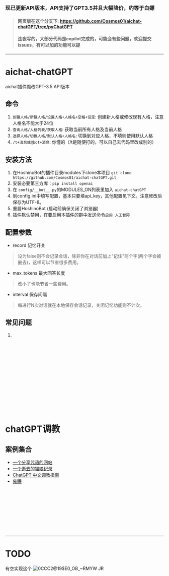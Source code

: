 ### 现已更新API版本，API支持了GPT3.5并且大幅降价，约等于白嫖
> #### 网页版在这个分支下: https://github.com/Cosmos01/aichat-chatGPT/tree/pyChatGPT
> #### 连夜写的，大部分代码是copilot完成的，可能会有些问题，欢迎提交issues，有可以加的功能可以提
------
  
# aichat-chatGPT
  
aichat插件魔改GPT-3.5 API版本  
  
## 命令
1. `创建人格/新建人格/设置人格+人格名+空格+设定`: 创建新人格或修改现有人格，注意人格名不能大于24位
2. `查询人格/人格列表/获取人格`: 获取当前所有人格及当前人格
3. `选择人格/切换人格/默认人格+人格名`: 切换到对应人格，不填则使用默认人格
4. `/t+消息或@bot+消息`: 你懂的（/t是随便打的，可以自己去代码里改成别的）

## 安装方法
1. 在HoshinoBot的插件目录modules下clone本项目 `git clone https://github.com/Cosmos01/aichat-chatGPT.git`
2. 安装必要第三方库：`pip install openai`
3. 在 `config/__bot__.py`的MODULES_ON列表里加入 `aichat-chatGPT`
4. 到config.ini中填写配置，基本只要填api_key，其他配置见下文。注意修改后保存为UTF-8。
5. 重启HoshinoBot (启动前确保关闭了浏览器)
6. 插件默认禁用，在要启用本插件的群中发送命令`启用 人工智障`
  

## 配置参数
- record 记忆开关
> 设为false则不会记录会话，除非你在对话前加上"记住"两个字(两个字会被删去)，这样可以节省很多费用。
- max_tokens 最大回答长度
> 改小了也能节省一些费用。
- interval 保存间隔
> 每进行N次对话就在本地保存会话记录，关闭记忆功能则不计次。


## 常见问题
1.



<br><br><br><br><br><br><br><br>
------  
    
# chatGPT调教
  
## 案例集合  

- [一个分享咒语的网站](https://onetwo.ren/ChatGPT-Magic-Chat)
- [一个逝去的猫娘纪录](https://gist.githubusercontent.com/ChenYFan/ffb8390aac6c4aa44869ec10fe4eb9e2/raw/3e10b883b6e78f22172f985e48dc5ecfda1a764c/train.txt)
- [ChatGPT 中文调教指南](https://github.com/PlexPt/awesome-chatgpt-prompts-zh)
- [催眠](https://github.com/golfzert/chatgpt-chinese-prompt-hack)


<br><br><br><br><br><br><br><br>

------
  
# TODO
有空实现这个
![0CCC2@19$E0_OB_~RMYW JR](https://user-images.githubusercontent.com/37209685/208008656-e4868ff6-006d-4018-a5b0-b337157ce58d.jpg)  


